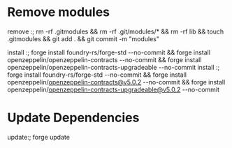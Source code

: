 
# Remove modules
remove :; rm -rf .gitmodules && rm -rf .git/modules/* && rm -rf lib && touch .gitmodules && git add . && git commit -m "modules"

install :; forge install foundry-rs/forge-std --no-commit && forge install openzeppelin/openzeppelin-contracts --no-commit && forge install openzeppelin/openzeppelin-contracts-upgradeable --no-commit 
install :; forge install foundry-rs/forge-std --no-commit && forge install openzeppelin/openzeppelin-contracts@v5.0.2 --no-commit && forge install openzeppelin/openzeppelin-contracts-upgradeable@v5.0.2 --no-commit

# Update Dependencies
update:; forge update
